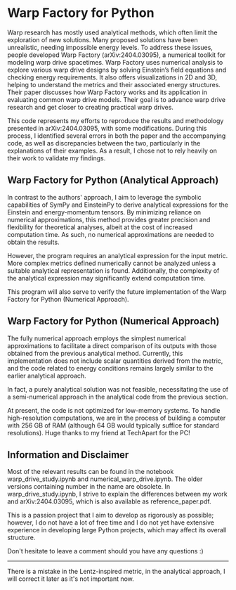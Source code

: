 # Warp Factory for Python
Warp research has mostly used analytical methods, which often limit the exploration of new solutions. Many proposed solutions have been unrealistic, needing impossible energy levels. To address these issues, people developed Warp Factory (arXiv:2404.03095), a numerical toolkit for modeling warp drive spacetimes. Warp Factory uses numerical analysis to explore various warp drive designs by solving Einstein’s field equations and checking energy requirements. It also offers visualizations in 2D and 3D, helping to understand the metrics and their associated energy structures. Their paper discusses how Warp Factory works and its application in evaluating common warp drive models. Their goal is to advance warp drive research and get closer to creating practical warp drives.

This code represents my efforts to reproduce the results and methodology presented in arXiv:2404.03095, with some modifications. During this process, I identified several errors in both the paper and the accompanying code, as well as discrepancies between the two, particularly in the explanations of their examples. As a result, I chose not to rely heavily on their work to validate my findings.

## Warp Factory for Python (Analytical Approach)
In contrast to the authors' approach, I aim to leverage the symbolic capabilities of SymPy and EinsteinPy to derive analytical expressions for the Einstein and energy-momentum tensors. By minimizing reliance on numerical approximations, this method provides greater precision and flexibility for theoretical analyses, albeit at the cost of increased computation time. As such, no numerical approximations are needed to obtain the results.

However, the program requires an analytical expression for the input metric. More complex metrics defined numerically cannot be analyzed unless a suitable analytical representation is found. Additionally, the complexity of the analytical expression may significantly extend computation time.

This program will also serve to verify the future implementation of the Warp Factory for Python (Numerical Approach).







## Warp Factory for Python (Numerical Approach)
The fully numerical approach employs the simplest numerical approximations to facilitate a direct comparison of its outputs with those obtained from the previous analytical method. Currently, this implementation does not include scalar quantities derived from the metric, and the code related to energy conditions remains largely similar to the earlier analytical approach.

In fact, a purely analytical solution was not feasible, necessitating the use of a semi-numerical approach in the analytical code from the previous section.

At present, the code is not optimized for low-memory systems. To handle high-resolution computations, we are in the process of building a computer with 256 GB of RAM (although 64 GB would typically suffice for standard resolutions). Huge thanks to my friend at TechApart for the PC!



## Information and Disclaimer
Most of the relevant results can be found in the notebook warp_drive_study.ipynb and numerical_warp_drive.ipynb. The older versions containing number in the name are obsolete. In warp_drive_study.ipynb, I strive to explain the differences between my work and arXiv:2404.03095, which is also available as reference_paper.pdf.

This is a passion project that I aim to develop as rigorously as possible; however, I do not have a lot of free time and I do not yet have extensive experience in developing large Python projects, which may affect its overall structure. 

Don't hesitate to leave a comment should you have any questions :) 

---
There is a mistake in the Lentz-inspired metric, in the analytical approach, I will correct it later as it's not important now. 
